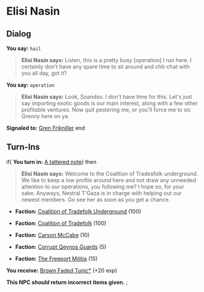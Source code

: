 # Elisi Nasin
## Dialog

**You say:** `hail`



>**Elisi Nasin says:** Listen, this is a pretty busy [operation] I run here.  I certainly don't have any spare time to sit around and chit-chat with you all day, got it?

**You say:** `operation`



>**Elisi Nasin says:** Look, Soandso. I don't have time for this.  Let's just say importing exotic goods is our main interest, along with a few other profitable ventures.  Now quit pestering me, or you'll force me to sic Grenny here on ya.


**Signaled to:**  [Gren Frikniller](/npc/10122)
end

## Turn-Ins




if( **You turn in:** [A tattered note](/item/18745)) then 


>**Elisi Nasin says:** Welcome to the Coalition of Tradesfolk underground. We like to keep a low profile around here and not draw any unneeded attention to our operations, you following me? I hope so, for your sake. Anyways, Nestral T'Gaza is in charge with helping out our newest members. Go see her as soon as you get a chance.


* __Faction:__ [Coalition of Tradefolk Underground](/faction/336) (100)


* __Faction:__ [Coalition of Tradefolk](/faction/229) (100)


* __Faction:__ [Carson McCabe](/faction/329) (10)


* __Faction:__ [Corrupt Qeynos Guards](/faction/230) (5)


* __Faction:__ [The Freeport Militia](/faction/330) (15)


 **You receive:**  [Brown Faded Tunic*](/item/13568) (+20 exp)

**This NPC *should* return incorrect items given.**
;

